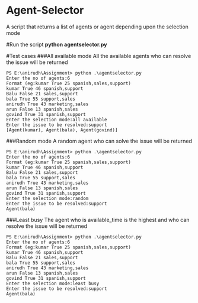 # Agent-Selector
A script that returns a list of agents or agent depending upon the selection mode

#Run the script
**python agentselector.py**

#Test cases
###All available mode
All the available agents who can resolve the issue will be returned
```
PS E:\anirudh\Assignment> python .\agentselector.py
Enter the no of agents:6
Format (eg:kumar True 25 spanish,sales,support)
kumar True 46 spanish,support
Balu False 21 sales,support
bala True 55 support,sales
anirudh True 43 marketing,sales
arun False 13 spanish,sales
govind True 31 spanish,support
Enter the selection mode:all available
Enter the issue to be resolved:support
[Agent(kumar), Agent(bala), Agent(govind)]
```
###Random mode
A random agent who can solve the issue will be returned
```
PS E:\anirudh\Assignment> python .\agentselector.py
Enter the no of agents:6
Format (eg:kumar True 25 spanish,sales,support)
kumar True 46 spanish,support
Balu False 21 sales,support
bala True 55 support,sales
anirudh True 43 marketing,sales
arun False 13 spanish,sales
govind True 31 spanish,support
Enter the selection mode:random
Enter the issue to be resolved:support
Agent(bala)
```
###Least busy
The agent who is available_time is the highest and who can resolve the issue will be returned
```
PS E:\anirudh\Assignment> python .\agentselector.py
Enter the no of agents:6
Format (eg:kumar True 25 spanish,sales,support)
kumar True 46 spanish,support
Balu False 21 sales,support
bala True 55 support,sales
anirudh True 43 marketing,sales
arun False 13 spanish,sales
govind True 31 spanish,support
Enter the selection mode:least busy
Enter the issue to be resolved:support
Agent(bala)

```
